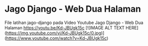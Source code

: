 # Jago Django - Web Dua Halaman
File latihan jago-django pada Video Youtube Jago Django - Web Dua Halaman https://youtu.be/Kd-JBUgk15c
[![IMAGE ALT TEXT HERE]
(https://img.youtube.com/vi/Kd-JBUgk15c/0.jpg)]
(https://www.youtube.com/watch?v=Kd-JBUgk15c)
